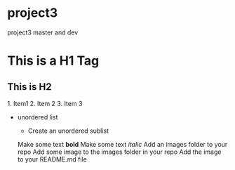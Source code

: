 # project3
project3 master and dev
<h1> This is a H1 Tag </h1>
<h2> This is H2 </h2>
1.  Item1 
2.  Item 2
3.  Item 3 

* unordered list
    * Create an unordered sublist

    Make some text **bold**
    Make some text *italic* 
    Add an images folder to your repo
    Add some image to the images folder in your repo
    Add the image to your README.md file

